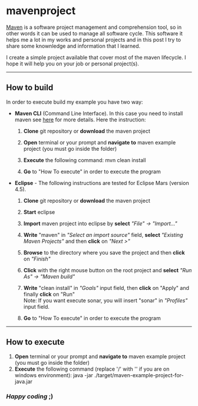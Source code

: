 # mavenproject
<a href="https://maven.apache.org" target="_blank" title="Maven site">Maven</a> is a software project management and comprehension tool, so in other words it can be used to manage all software cycle.
This software it helps me a lot in my works and personal projects and in this post I try to share some knownledge and information that I learned.

I create a simple project available that cover most of the maven lifecycle.
I hope it will help you on your job or personal project(s).

***
## How to build
In order to execute build my example you have two way:

  + **Maven CLI** (Command Line Interface). In this case you need to install maven see <a href="https://maven.apache.org/install.html" target="_blank" title="Maven install">here</a> for more details.
  Here the instruction:
    1. **Clone** git repository or **download** the maven project

    2. **Open** terminal or your prompt and **navigate to** maven example project (you must go inside the folder)

    3. **Execute** the following command: mvn clean install

    4. **Go** to "How To execute" in order to execute the program

  + **Eclipse** - The following instructions are tested for Eclipse Mars (version 4.5).

    1. **Clone** git repository or **download** the maven project

    2. **Start** eclipse

    3. **Import** maven project into eclipse by **select** _"File" &#8594; "Import..."_<br>

    4. **Write** "maven" in _"Select an import source"_ field, **select** _"Existing Maven Projects"_ and then **click** on _"Next >"_<br>

    5. **Browse** to the directory where you save the project and then **click** on _"Finish"_<br>

    6. **Click** with the right mouse button on the root project and **select** _"Run As" &#8594; "Maven build"_<br>

    7. **Write** "clean install" in _"Goals"_ input field, then **click** on "Apply" and finally **click** on "Run"<br>
       Note: If you want execute sonar, you will insert "sonar" in _"Profiles"_ input field.

    8. **Go** to "How To execute" in order to execute the program

***
## How to execute
1. **Open** terminal or your prompt and **navigate to** maven example project (you must go inside the folder)
2. **Execute** the following command (replace '/' with '\' if you are on windows environment): java -jar ./target/maven-example-project-for-java.jar

### **_Happy coding_ ;)**
